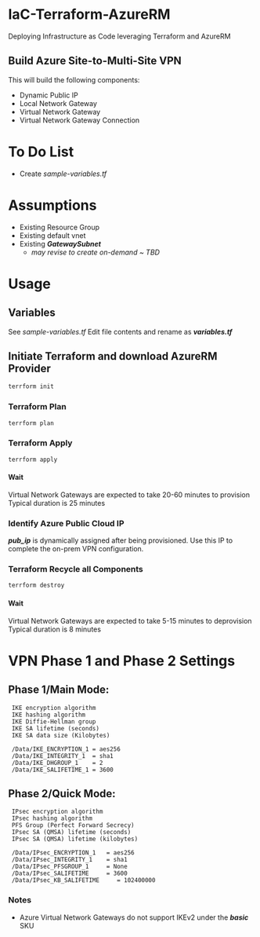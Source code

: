# IaC-Terraform-AzureRM
Deploying Infrastructure as Code leveraging Terraform and AzureRM

## Build Azure Site-to-Multi-Site VPN
This will build the following components:
* Dynamic Public IP
* Local Network Gateway
* Virtual Network Gateway
* Virtual Network Gateway Connection

# To Do List
* Create *sample-variables.tf*

# Assumptions
* Existing Resource Group
* Existing default vnet
* Existing __*GatewaySubnet*__
     * *may revise to create on-demand ~ TBD*

# Usage
## Variables
See *sample-variables.tf*
Edit file contents and rename as __*variables.tf*__

## Initiate Terraform and download AzureRM Provider
```terraform
terrform init
```

### Terraform Plan
```terraform
terrform plan
```

### Terraform Apply
```terraform
terrform apply
```

#### Wait
Virtual Network Gateways are expected to take 20-60 minutes to provision
Typical duration is 25 minutes


### Identify Azure Public Cloud IP
__*pub_ip*__ is dynamically assigned after being provisioned.  Use this IP to complete the on-prem VPN configuration.  


### Terraform Recycle all Components
```terraform
terrform destroy
```

#### Wait
Virtual Network Gateways are expected to take 5-15 minutes to deprovision
Typical duration is 8 minutes


# VPN Phase 1 and Phase 2 Settings
## Phase 1/Main Mode:
     IKE encryption algorithm
     IKE hashing algorithm
     IKE Diffie-Hellman group
     IKE SA lifetime (seconds)
     IKE SA data size (Kilobytes) 

     /Data/IKE_ENCRYPTION_1 = aes256
     /Data/IKE_INTEGRITY_1  = sha1
     /Data/IKE_DHGROUP_1    = 2
     /Data/IKE_SALIFETIME_1 = 3600
 

## Phase 2/Quick Mode:
     IPsec encryption algorithm
     IPsec hashing algorithm
     PFS Group (Perfect Forward Secrecy)
     IPsec SA (QMSA) lifetime (seconds)
     IPsec SA (QMSA) lifetime (kilobytes) 

     /Data/IPsec_ENCRYPTION_1 	= aes256
     /Data/IPsec_INTEGRITY_1  	= sha1
     /Data/IPsec_PFSGROUP_1   	= None
     /Data/IPsec_SALIFETIME   	= 3600
     /Data/IPsec_KB_SALIFETIME     = 102400000


### Notes
* Azure Virtual Network Gateways do not support IKEv2 under the __*basic*__ SKU